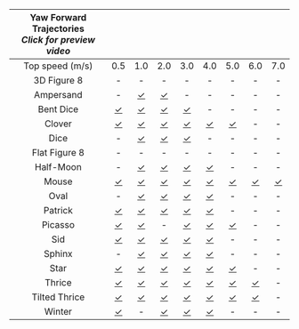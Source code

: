 | Yaw Forward Trajectories<br>*Click for preview video*                                        |||||||||
| :-----------: | :------: | :------: | :------: | :------: | :------: | :------: | :------: | :------: | 
| Top speed (m/s) |   0.5  |   1.0    |   2.0    |   3.0    |   4.0    |   5.0    |   6.0    |   7.0    |
|  3D Figure 8  |    \-    |     \-   |    \-    |    \-    |    \-    |    \-    |    \-    |    \-    |
|   Ampersand   |    \-    | [✓][b11] | [✓][b21] |    \-    |    \-    |    \-    |    \-    |    \-    |
|   Bent Dice   | [✓][c01] | [✓][c11] | [✓][c21] | [✓][c31] |    \-    |    \-    |    \-    |    \-    |
|    Clover     | [✓][d01] | [✓][d11] | [✓][d21] | [✓][d31] | [✓][d41] | [✓][d51] |    \-    |    \-    |
|     Dice      |    \-    | [✓][e11] | [✓][e21] | [✓][e31] |    \-    |    \-    |    \-    |    \-    |
| Flat Figure 8 |    \-    |    \-    |    \-    |    \-    |    \-    |    \-    |    \-    |    \-    |
|   Half-Moon   |    \-    | [✓][g11] | [✓][g21] | [✓][g31] | [✓][g41] |    \-    |    \-    |    \-    |
|     Mouse     | [✓][h01] | [✓][h11] | [✓][h21] | [✓][h31] | [✓][h41] | [✓][h51] | [✓][h61] | [✓][h71] |
|     Oval      |    \-    | [✓][i11] | [✓][i21] | [✓][i31] | [✓][i41] |    \-    |    \-    |    \-    |
|    Patrick    | [✓][j01] | [✓][j11] | [✓][j21] | [✓][j31] | [✓][j41] |    \-    |    \-    |    \-    |
|    Picasso    | [✓][k01] | [✓][k11] |    \-    | [✓][k31] | [✓][k41] | [✓][k51] |    \-    |    \-    |
|      Sid      | [✓][l01] | [✓][l11] | [✓][l21] | [✓][l31] | [✓][l41] |    \-    |    \-    |    \-    |
|    Sphinx     |    \-    | [✓][m11] | [✓][m21] | [✓][m31] | [✓][m41] |    \-    |    \-    |    \-    |
|     Star      | [✓][n01] | [✓][n11] | [✓][n21] | [✓][n31] | [✓][n41] | [✓][n51] |    \-    |    \-    |
|    Thrice     | [✓][o01] | [✓][o11] | [✓][o21] | [✓][o31] | [✓][o41] | [✓][o51] | [✓][o61] |    \-    |
| Tilted Thrice | [✓][p01] | [✓][p11] | [✓][p21] | [✓][p31] | [✓][p41] | [✓][p51] | [✓][p61] |    \-    |
|    Winter     | [✓][q01] |    \-    | [✓][q21] | [✓][q31] | [✓][q41] |    \-    |    \-    |    \-    |

<!-- Yaw Forward trajectory preview links for table -->
[b11]: http://blackbird-dataset.mit.edu/data/ampersand/yawForward/maxSpeed1p0/videos/
[b21]: http://blackbird-dataset.mit.edu/data/ampersand/yawForward/maxSpeed2p0/videos/
[b31]: http://blackbird-dataset.mit.edu/data/ampersand/yawForward/maxSpeed3p0/videos/

[c01]: http://blackbird-dataset.mit.edu/data/bentDice/yawForward/maxSpeed0p5/videos/
[c11]: http://blackbird-dataset.mit.edu/data/bentDice/yawForward/maxSpeed1p0/videos/
[c21]: http://blackbird-dataset.mit.edu/data/bentDice/yawForward/maxSpeed2p0/videos/
[c31]: http://blackbird-dataset.mit.edu/data/bentDice/yawForward/maxSpeed3p0/videos/
[c41]: http://blackbird-dataset.mit.edu/data/bentDice/yawForward/maxSpeed4p0/videos/

[d01]: http://blackbird-dataset.mit.edu/data/clover/yawForward/maxSpeed0p5/videos/
[d11]: http://blackbird-dataset.mit.edu/data/clover/yawForward/maxSpeed1p0/videos/
[d21]: http://blackbird-dataset.mit.edu/data/clover/yawForward/maxSpeed2p0/videos/
[d31]: http://blackbird-dataset.mit.edu/data/clover/yawForward/maxSpeed3p0/videos/
[d41]: http://blackbird-dataset.mit.edu/data/clover/yawForward/maxSpeed4p0/videos/
[d51]: http://blackbird-dataset.mit.edu/data/clover/yawForward/maxSpeed5p0/videos/
[d61]: http://blackbird-dataset.mit.edu/data/clover/yawForward/maxSpeed6p0/videos/

[e11]: http://blackbird-dataset.mit.edu/data/dice/yawForward/maxSpeed1p0/videos/
[e21]: http://blackbird-dataset.mit.edu/data/dice/yawForward/maxSpeed2p0/videos/
[e31]: http://blackbird-dataset.mit.edu/data/dice/yawForward/maxSpeed3p0/videos/
[e41]: http://blackbird-dataset.mit.edu/data/dice/yawForward/maxSpeed4p0/videos/

[g11]: http://blackbird-dataset.mit.edu/data/halfMoon/yawForward/maxSpeed1p0/videos/
[g21]: http://blackbird-dataset.mit.edu/data/halfMoon/yawForward/maxSpeed2p0/videos/
[g31]: http://blackbird-dataset.mit.edu/data/halfMoon/yawForward/maxSpeed3p0/videos/
[g41]: http://blackbird-dataset.mit.edu/data/halfMoon/yawForward/maxSpeed4p0/videos/

[h01]: http://blackbird-dataset.mit.edu/data/mouse/yawForward/maxSpeed0p5/videos/
[h11]: http://blackbird-dataset.mit.edu/data/mouse/yawForward/maxSpeed1p0/videos/
[h21]: http://blackbird-dataset.mit.edu/data/mouse/yawForward/maxSpeed2p0/videos/
[h31]: http://blackbird-dataset.mit.edu/data/mouse/yawForward/maxSpeed3p0/videos/
[h41]: http://blackbird-dataset.mit.edu/data/mouse/yawForward/maxSpeed4p0/videos/
[h51]: http://blackbird-dataset.mit.edu/data/mouse/yawForward/maxSpeed5p0/videos/
[h61]: http://blackbird-dataset.mit.edu/data/mouse/yawForward/maxSpeed6p0/videos/
[h71]: http://blackbird-dataset.mit.edu/data/mouse/yawForward/maxSpeed7p0/videos/

[i11]: http://blackbird-dataset.mit.edu/data/oval/yawForward/maxSpeed1p0/videos/
[i21]: http://blackbird-dataset.mit.edu/data/oval/yawForward/maxSpeed2p0/videos/
[i31]: http://blackbird-dataset.mit.edu/data/oval/yawForward/maxSpeed3p0/videos/
[i41]: http://blackbird-dataset.mit.edu/data/oval/yawForward/maxSpeed4p0/videos/

[j01]: http://blackbird-dataset.mit.edu/data/patrick/yawForward/maxSpeed0p5/videos/
[j11]: http://blackbird-dataset.mit.edu/data/patrick/yawForward/maxSpeed1p0/videos/
[j21]: http://blackbird-dataset.mit.edu/data/patrick/yawForward/maxSpeed2p0/videos/
[j31]: http://blackbird-dataset.mit.edu/data/patrick/yawForward/maxSpeed3p0/videos/
[j41]: http://blackbird-dataset.mit.edu/data/patrick/yawForward/maxSpeed4p0/videos/
[j51]: http://blackbird-dataset.mit.edu/data/patrick/yawForward/maxSpeed5p0/videos/

[k01]: http://blackbird-dataset.mit.edu/data/picasso/yawForward/maxSpeed0p5/videos/
[k11]: http://blackbird-dataset.mit.edu/data/picasso/yawForward/maxSpeed1p0/videos/
[k21]: http://blackbird-dataset.mit.edu/data/picasso/yawForward/maxSpeed2p0/videos/
[k31]: http://blackbird-dataset.mit.edu/data/picasso/yawForward/maxSpeed3p0/videos/
[k41]: http://blackbird-dataset.mit.edu/data/picasso/yawForward/maxSpeed4p0/videos/
[k51]: http://blackbird-dataset.mit.edu/data/picasso/yawForward/maxSpeed5p0/videos/
[k61]: http://blackbird-dataset.mit.edu/data/picasso/yawForward/maxSpeed6p0/videos/

[l01]: http://blackbird-dataset.mit.edu/data/sid/yawForward/maxSpeed0p5/videos/
[l11]: http://blackbird-dataset.mit.edu/data/sid/yawForward/maxSpeed1p0/videos/
[l21]: http://blackbird-dataset.mit.edu/data/sid/yawForward/maxSpeed2p0/videos/
[l31]: http://blackbird-dataset.mit.edu/data/sid/yawForward/maxSpeed3p0/videos/
[l41]: http://blackbird-dataset.mit.edu/data/sid/yawForward/maxSpeed4p0/videos/
[l51]: http://blackbird-dataset.mit.edu/data/sid/yawForward/maxSpeed5p0/videos/
[l61]: http://blackbird-dataset.mit.edu/data/sid/yawForward/maxSpeed6p0/videos/
[l71]: http://blackbird-dataset.mit.edu/data/sid/yawForward/maxSpeed7p0/videos/

[m11]: http://blackbird-dataset.mit.edu/data/sphinx/yawForward/maxSpeed1p0/videos/
[m21]: http://blackbird-dataset.mit.edu/data/sphinx/yawForward/maxSpeed2p0/videos/
[m31]: http://blackbird-dataset.mit.edu/data/sphinx/yawForward/maxSpeed3p0/videos/
[m41]: http://blackbird-dataset.mit.edu/data/sphinx/yawForward/maxSpeed4p0/videos/

[n01]: http://blackbird-dataset.mit.edu/data/star/yawForward/maxSpeed0p5/videos/
[n11]: http://blackbird-dataset.mit.edu/data/star/yawForward/maxSpeed1p0/videos/
[n21]: http://blackbird-dataset.mit.edu/data/star/yawForward/maxSpeed2p0/videos/
[n31]: http://blackbird-dataset.mit.edu/data/star/yawForward/maxSpeed3p0/videos/
[n41]: http://blackbird-dataset.mit.edu/data/star/yawForward/maxSpeed4p0/videos/
[n51]: http://blackbird-dataset.mit.edu/data/star/yawForward/maxSpeed5p0/videos/

[o01]: http://blackbird-dataset.mit.edu/data/thrice/yawForward/maxSpeed0p5/videos/
[o11]: http://blackbird-dataset.mit.edu/data/thrice/yawForward/maxSpeed1p0/videos/
[o21]: http://blackbird-dataset.mit.edu/data/thrice/yawForward/maxSpeed2p0/videos/
[o31]: http://blackbird-dataset.mit.edu/data/thrice/yawForward/maxSpeed3p0/videos/
[o41]: http://blackbird-dataset.mit.edu/data/thrice/yawForward/maxSpeed4p0/videos/
[o51]: http://blackbird-dataset.mit.edu/data/thrice/yawForward/maxSpeed5p0/videos/
[o61]: http://blackbird-dataset.mit.edu/data/thrice/yawForward/maxSpeed6p0/videos/
[o71]: http://blackbird-dataset.mit.edu/data/thrice/yawForward/maxSpeed7p0/videos/

[p01]: http://blackbird-dataset.mit.edu/data/tiltedThrice/yawForward/maxSpeed0p5/videos/
[p11]: http://blackbird-dataset.mit.edu/data/tiltedThrice/yawForward/maxSpeed1p0/videos/
[p21]: http://blackbird-dataset.mit.edu/data/tiltedThrice/yawForward/maxSpeed2p0/videos/
[p31]: http://blackbird-dataset.mit.edu/data/tiltedThrice/yawForward/maxSpeed3p0/videos/
[p41]: http://blackbird-dataset.mit.edu/data/tiltedThrice/yawForward/maxSpeed4p0/videos/
[p51]: http://blackbird-dataset.mit.edu/data/tiltedThrice/yawForward/maxSpeed5p0/videos/
[p61]: http://blackbird-dataset.mit.edu/data/tiltedThrice/yawForward/maxSpeed6p0/videos/
[p71]: http://blackbird-dataset.mit.edu/data/tiltedThrice/yawForward/maxSpeed7p0/videos/

[q01]: http://blackbird-dataset.mit.edu/data/winter/yawForward/maxSpeed0p5/videos/
[q11]: http://blackbird-dataset.mit.edu/data/winter/yawForward/maxSpeed1p0/videos/
[q21]: http://blackbird-dataset.mit.edu/data/winter/yawForward/maxSpeed2p0/videos/
[q31]: http://blackbird-dataset.mit.edu/data/winter/yawForward/maxSpeed3p0/videos/
[q41]: http://blackbird-dataset.mit.edu/data/winter/yawForward/maxSpeed4p0/videos/
[q51]: http://blackbird-dataset.mit.edu/data/winter/yawForward/maxSpeed5p0/videos/
